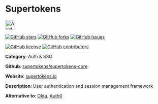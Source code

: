 
# Supertokens 

<a href="https://supertokens.io/"><img src="https://icons.duckduckgo.com/ip3/supertokens.io.ico" alt="Avatar" width="30" height="30" /></a>

[![GitHub stars](https://img.shields.io/github/stars/supertokens/supertokens-core.svg?style=social&label=Star&maxAge=2592000)](https://GitHub.com/supertokens/supertokens-core/stargazers/) [![GitHub forks](https://img.shields.io/github/forks/supertokens/supertokens-core.svg?style=social&label=Fork&maxAge=2592000)](https://GitHub.com/supertokens/supertokens-core/network/) [![GitHub issues](https://img.shields.io/github/issues/supertokens/supertokens-core.svg)](https://GitHub.com/Nsupertokens/supertokens-core/issues/)

[![GitHub license](https://img.shields.io/github/license/supertokens/supertokens-core.svg)](https://github.com/supertokens/supertokens-core/blob/master/LICENSE) [![GitHub contributors](https://img.shields.io/github/contributors/supertokens/supertokens-core.svg)](https://GitHub.com/supertokens/supertokens-core/graphs/contributors/) 

**Category**: Auth & SSO

**Github**: [supertokens/supertokens-core](https://github.com/supertokens/supertokens-core)

**Website**: [supertokens.io](https://supertokens.io/)

**Description**:
User authentication and session management framework

**Alternative to**: [Okta](https://okta.com/), [Auth0](https://auth0.com/)
